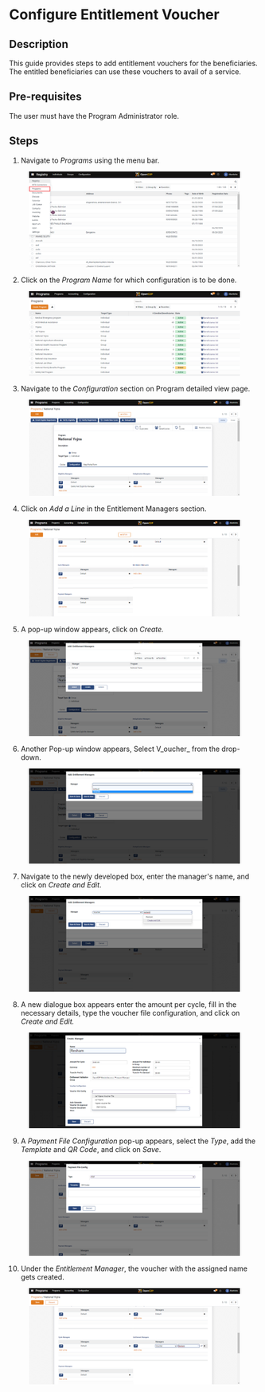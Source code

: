# Configure Entitlement Voucher

## Description

This guide provides steps to add entitlement vouchers for the beneficiaries. The entitled beneficiaries can use these vouchers to avail of a service.&#x20;

## Pre-requisites

The user must have the Program Administrator role.

## Steps

1. Navigate to _Programs_ using the menu bar.

<figure><img src="../../.gitbook/assets/home-page-openg2p.png" alt=""><figcaption></figcaption></figure>

2. Click on the _Program Name_ for which configuration is to be done.

<figure><img src="../../.gitbook/assets/all-programs-openg2p.png" alt=""><figcaption></figcaption></figure>

3. Navigate to the _Configuration_ section on Program detailed view page.

<figure><img src="../../.gitbook/assets/configure-entitlement-voucher-configuration.png" alt=""><figcaption></figcaption></figure>

4. Click on _Add a Line_ in the Entitlement Managers section.

<figure><img src="../../.gitbook/assets/configure-entitlement-voucher-add-line.png" alt=""><figcaption></figcaption></figure>

5. A pop-up window appears, click on _Create._

<figure><img src="../../.gitbook/assets/configure-entitlement-voucher-popup.png" alt=""><figcaption></figcaption></figure>

6. Another Pop-up window appears, Select V_oucher_ from the drop-down.

<figure><img src="../../.gitbook/assets/configure-entitlement-voucher-manager.png" alt=""><figcaption></figcaption></figure>

7. Navigate to the newly developed box, enter the manager's name, and click on _Create and Edit_.

<figure><img src="../../.gitbook/assets/configure-entitlement-voucher-entitlement-manager (1).png" alt=""><figcaption></figcaption></figure>

8. A new dialogue box appears enter the amount per cycle, fill in the necessary details, type the voucher file configuration, and click on _Create and Edit._

<figure><img src="../../.gitbook/assets/configure-entitlement-voucher-manager-create (1).png" alt=""><figcaption></figcaption></figure>

9. A _Payment File Configuration_ pop-up appears, select the _Type_, add the _Template_ and _QR Code_, and click on _Save_.&#x20;

<figure><img src="../../.gitbook/assets/configure-entitlement-voucher-file-conf.png" alt=""><figcaption></figcaption></figure>

10. Under the _Entitlement Manager_, the voucher with the assigned name gets created.

<figure><img src="../../.gitbook/assets/configure-entitlement-voucher-result.png" alt=""><figcaption></figcaption></figure>
